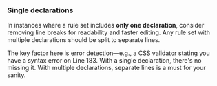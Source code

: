 ### Single declarations

In instances where a rule set includes **only one declaration**, consider removing line breaks for readability and faster editing. Any rule set with multiple declarations should be split to separate lines.

The key factor here is error detection—e.g., a CSS validator stating you have a syntax error on Line 183\. With a single declaration, there's no missing it. With multiple declarations, separate lines is a must for your sanity.